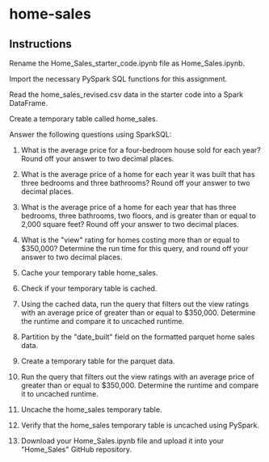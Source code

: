 # home-sales
## Instructions
Rename the Home_Sales_starter_code.ipynb file as Home_Sales.ipynb.

Import the necessary PySpark SQL functions for this assignment.

Read the home_sales_revised.csv data in the starter code into a Spark DataFrame.

Create a temporary table called home_sales.

Answer the following questions using SparkSQL:

1) What is the average price for a four-bedroom house sold for each year? Round off your answer to two decimal places.

2) What is the average price of a home for each year it was built that has three bedrooms and three bathrooms? Round off your answer to two decimal places.

3) What is the average price of a home for each year that has three bedrooms, three bathrooms, two floors, and is greater than or equal to 2,000 square feet? Round off your answer to two decimal places.

4) What is the "view" rating for homes costing more than or equal to $350,000? Determine the run time for this query, and round off your answer to two decimal places.

5) Cache your temporary table home_sales.

6) Check if your temporary table is cached.

7) Using the cached data, run the query that filters out the view ratings with an average price of greater than or equal to $350,000. Determine the runtime and compare it to uncached runtime.

8) Partition by the "date_built" field on the formatted parquet home sales data.

10) Create a temporary table for the parquet data.

11) Run the query that filters out the view ratings with an average price of greater than or equal to $350,000. Determine the runtime and compare it to uncached runtime.

12) Uncache the home_sales temporary table.

13) Verify that the home_sales temporary table is uncached using PySpark.

14) Download your Home_Sales.ipynb file and upload it into your "Home_Sales" GitHub repository.
